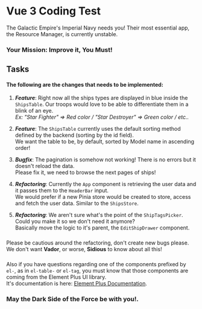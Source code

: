 # Vue 3 Coding Test

The Galactic Empire's Imperial Navy needs you!
Their most essential app, the Resource Manager, is currently unstable.

### Your Mission: Improve it, You Must!

## Tasks
#### The following are the changes that needs to be implemented:
1. **_Feature_**: Right now all the ships types are displayed in blue inside the `ShipsTable`. Our troops would love to be able to differentiate them in a blink of an eye.  
_Ex: "Star Fighter" => Red color / "Star Destroyer" => Green color / etc.._
 
 
2. **_Feature_**: The `ShipsTable` currently uses the default sorting method defined by the backend (sorting by the id field).  
We want the table to be, by default, sorted by Model name in ascending order!


3. **_Bugfix_**: The pagination is somehow not working! There is no errors but it doesn't reload the data.  
Please fix it, we need to browse the next pages of ships!


4. **_Refactoring_**: Currently the `App` component is retrieving the user data and it passes them to the `HeaderBar` input.  
We would prefer if a new Pinia store would be created to store, access and fetch the user data. Similar to the `ShipsStore`.


5. **_Refactoring_**: We aren't sure what's the point of the `ShipTagsPicker`. Could you make it so we don't need it anymore?  
Basically move the logic to it's parent, the `EditShipDrawer` component.

###
Please be cautious around the refactoring, don't create new bugs please.  
We don't want **Vador**, or worse, **Sidious** to know about all this!
###
Also if you have questions regarding one of the components prefixed by `el-`, as in `el-table-` or `el-tag`,
you must know that those components are coming from the Element Plus UI library.  
It's documentation is here: [Element Plus Documentation](https://element-plus.org/en-US/component/button.html).

### May the Dark Side of the Force be with you!.

